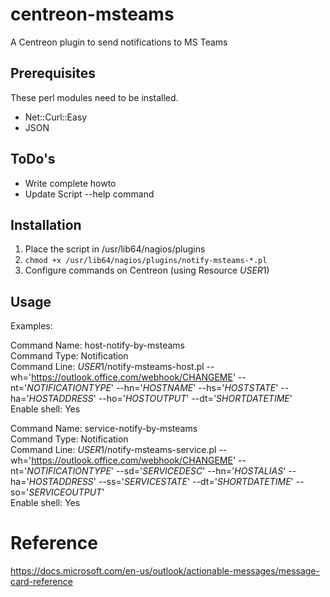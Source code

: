 # centreon-msteams
A Centreon plugin to send notifications to MS Teams


## Prerequisites

These perl modules need to be installed.

 - Net::Curl::Easy
 - JSON


## ToDo's
  - Write complete howto
  - Update Script --help command


## Installation

1. Place the script in /usr/lib64/nagios/plugins
2. `chmod +x /usr/lib64/nagios/plugins/notify-msteams-*.pl`
3. Configure commands on Centreon (using Resource $USER1$)


## Usage

Examples:

Command Name: host-notify-by-msteams  
Command Type: Notification  
Command Line: $USER1$/notify-msteams-host.pl --wh='https://outlook.office.com/webhook/CHANGEME' --nt='$NOTIFICATIONTYPE$' --hn='$HOSTNAME$' --hs='$HOSTSTATE$' --ha='$HOSTADDRESS$' --ho='$HOSTOUTPUT$' --dt='$SHORTDATETIME$'  
Enable shell: Yes  

Command Name: service-notify-by-msteams  
Command Type: Notification  
Command Line: $USER1$/notify-msteams-service.pl --wh='https://outlook.office.com/webhook/CHANGEME' --nt='$NOTIFICATIONTYPE$' --sd='$SERVICEDESC$' --hn='$HOSTALIAS$' --ha='$HOSTADDRESS$' --ss='$SERVICESTATE$' --dt='$SHORTDATETIME$' --so='$SERVICEOUTPUT$'  
Enable shell: Yes  


# Reference

https://docs.microsoft.com/en-us/outlook/actionable-messages/message-card-reference
